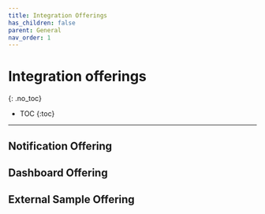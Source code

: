```yaml
---
title: Integration Offerings
has_children: false
parent: General
nav_order: 1
---
```


# Integration offerings
{: .no_toc}

* TOC
{:toc}

---


## Notification Offering

## Dashboard Offering

## External Sample Offering 


